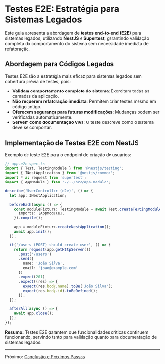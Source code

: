 # Testes E2E: Estratégia para Sistemas Legados

Este guia apresenta a abordagem de **testes end-to-end (E2E)** para sistemas legados, utilizando **NestJS** e **Supertest**, garantindo validação completa do comportamento do sistema sem necessidade imediata de refatoração.

## Abordagem para Códigos Legados

Testes E2E são a estratégia mais eficaz para sistemas legados sem cobertura prévia de testes, pois:

* **Validam comportamento completo do sistema**: Exercitam todas as camadas da aplicação.
* **Não requerem refatoração imediata**: Permitem criar testes mesmo em código antigo.
* **Oferecem segurança para futuras modificações**: Mudanças podem ser verificadas automaticamente.
* **Servem como documentação viva**: O teste descreve como o sistema deve se comportar.

## Implementação de Testes E2E com NestJS

Exemplo de teste E2E para o endpoint de criação de usuários:

```typescript
// app.e2e-spec.ts
import { Test, TestingModule } from '@nestjs/testing';
import { INestApplication } from '@nestjs/common';
import * as request from 'supertest';
import { AppModule } from './../src/app.module';

describe('UserController (e2e)', () => {
  let app: INestApplication;

  beforeEach(async () => {
    const moduleFixture: TestingModule = await Test.createTestingModule({
      imports: [AppModule],
    }).compile();

    app = moduleFixture.createNestApplication();
    await app.init();
  });

  it('/users (POST) should create user', () => {
    return request(app.getHttpServer())
      .post('/users')
      .send({
        name: 'João Silva',
        email: 'joao@example.com'
      })
      .expect(201)
      .expect((res) => {
        expect(res.body.name).toBe('João Silva');
        expect(res.body.id).toBeDefined();
      });
  });

  afterAll(async () => {
    await app.close();
  });
});
```

**Resumo:** Testes E2E garantem que funcionalidades críticas continuem funcionando, servindo tanto para validação quanto para documentação de sistemas legados.

---

Próximo: [Conclusão e Próximos Passos](docs/09-conclusao-e-proximos-passos.md)